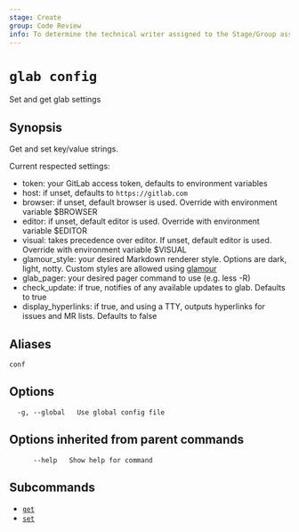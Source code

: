 ```yaml
---
stage: Create
group: Code Review
info: To determine the technical writer assigned to the Stage/Group associated with this page, see https://about.gitlab.com/handbook/product/ux/technical-writing/#assignments
---
```


<!--
This documentation is auto generated by a script.
Please do not edit this file directly. Run `make gen-docs` instead.
-->

# `glab config`

Set and get glab settings

## Synopsis

Get and set key/value strings.

Current respected settings:

- token: your GitLab access token, defaults to environment variables
- host: if unset, defaults to `https://gitlab.com`
- browser: if unset, default browser is used. Override with environment variable $BROWSER
- editor: if unset, default editor is used. Override with environment variable $EDITOR
- visual: takes precedence over editor. If unset, default editor is used. Override with environment variable $VISUAL
- glamour_style: your desired Markdown renderer style. Options are dark, light, notty. Custom styles are allowed using [glamour](https://github.com/charmbracelet/glamour#styles)
- glab_pager: your desired pager command to use (e.g. less -R)
- check_update: if true, notifies of any available updates to glab. Defaults to true
- display_hyperlinks: if true, and using a TTY, outputs hyperlinks for issues and MR lists. Defaults to false

## Aliases

```plaintext
conf
```

## Options

```plaintext
  -g, --global   Use global config file
```

## Options inherited from parent commands

```plaintext
      --help   Show help for command
```

## Subcommands

- [`get`](get.md)
- [`set`](set.md)
